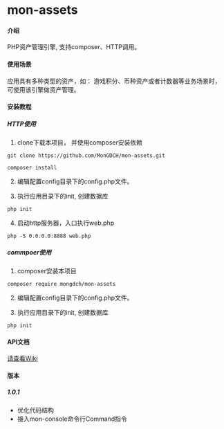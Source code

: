# mon-assets

#### 介绍

PHP资产管理引擎, 支持composer、HTTP调用。

#### 使用场景

应用具有多种类型的资产，如： 游戏积分、币种资产或者计数器等业务场景时，可使用该引擎做资产管理。

#### 安装教程

##### HTTP使用

1. clone下载本项目， 并使用composer安装依赖

```
git clone https://github.com/MonGDCH/mon-assets.git

composer install
```

2. 编辑配置config目录下的config.php文件。

3. 执行应用目录下的init, 创建数据库

```
php init
```

4. 启动http服务器，入口执行web.php

```
php -S 0.0.0.0:8888 web.php
```

##### commpoer使用

1. composer安装本项目

```
composer require mongdch/mon-assets
```

2. 编辑配置config目录下的config.php文件。

3. 执行应用目录下的init, 创建数据库

```
php init
```

#### API文档

[请查看Wiki](https://github.com/MonGDCH/mon-assets/wiki) 

#### 版本

##### 1.0.1

* 优化代码结构
* 接入mon-console命令行Command指令